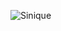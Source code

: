 ![Sinique](https://github.com/yuankong666/Ultimate-RAT-Collection/assets/128066597/44f1636b-e3e1-422e-9701-b1ff0d4d4bcd)
